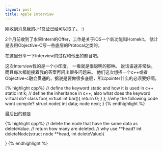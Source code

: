 ```yaml
---
layout: post
title: Apple Interview
---
```


刚收到消息我的J-1签证已经可以取了。 :)

2个月前收到了水果Intern的Offer，工作是关于iOS一个新功能叫Homekit。
估计是去用Objective-C写一些底层的Protocal之类的。

在这里分享一下Interview的过程和他出的题目吧。

这次Interview我的是一个小印度， 一看就是很聪明的那种。
说话语速非常快。 而且每次都能接着我的答案再问出很多问题来。
他们这次想招一个c++或者Objective-c融会贯通的。据说是要做很多底层，所以pointer什么的必须要好啊。
<!--break-->
{% highlight cpp%}
// define the keyword static and how it is used in c++
static int k;
// define the inheritance in c++, also what does the keyword virtual do?
class foo{
	virtual int bar(){
		return 0;
	}
};
//why the following code wont compile?
struct node{
  int data;
  node next;
}
{% endhighlight %}


最后出的题是

{% highlight cpp%}
// delete the node that have the same data as deleteValue.
// return how many are deleted.
// why use **head?
int deleteNode(struct node **head, int deleteValue){
  
}
{% endhighlight %}







